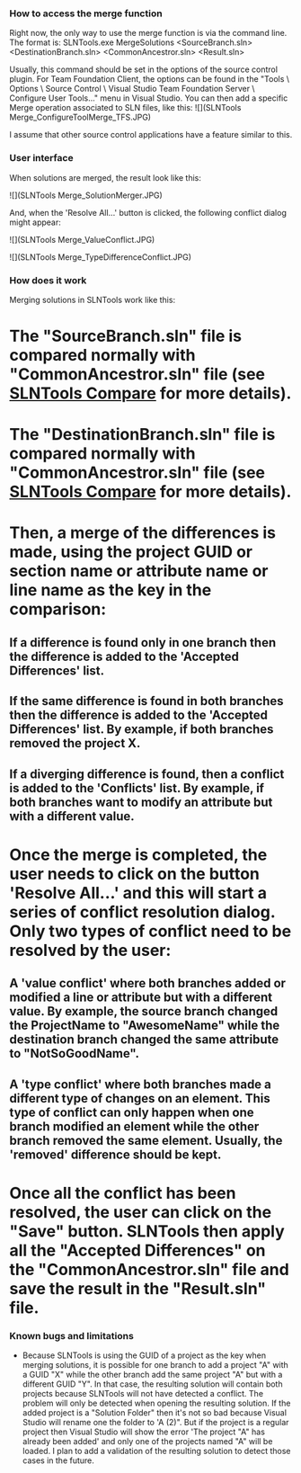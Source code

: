### How to access the merge function

Right now, the only way to use the merge function is via the command line. The format is:
SLNTools.exe MergeSolutions <SourceBranch.sln> <DestinationBranch.sln> <CommonAncestror.sln> <Result.sln>

Usually, this command should be set in the options of the source control plugin.  For Team Foundation Client, the options can be found in the "Tools \ Options \ Source Control \ Visual Studio Team Foundation Server \ Configure User Tools..." menu in Visual Studio. You can then add a specific Merge operation associated to SLN files, like this:
![](SLNTools Merge_ConfigureToolMerge_TFS.JPG)

I assume that other source control applications have a feature similar to this. 


### User interface

When solutions are merged, the result look like this:

![](SLNTools Merge_SolutionMerger.JPG)

And, when the 'Resolve All...' button is clicked, the following conflict dialog might appear:

![](SLNTools Merge_ValueConflict.JPG)

![](SLNTools Merge_TypeDifferenceConflict.JPG)


### How does it work

Merging solutions in SLNTools work like this:
# The "SourceBranch.sln" file is compared normally with "CommonAncestror.sln" file (see [SLNTools Compare](SLNTools-Compare) for more details).
# The "DestinationBranch.sln" file is compared normally with "CommonAncestror.sln" file (see [SLNTools Compare](SLNTools-Compare) for more details).
# Then, a merge of the differences is made, using the project GUID or section name or attribute name or line name as the key in the comparison:
## If a difference is found only in one branch then the difference is added to the 'Accepted Differences' list.
## If the same difference is found in both branches then the difference is added to the 'Accepted Differences' list. By example, if both branches removed the project X. 
## If a diverging difference is found, then a conflict is added to the 'Conflicts' list. By example, if both branches want to modify an attribute but with a different value.
# Once the merge is completed, the user needs to click on the button 'Resolve All...' and this will start a series of conflict resolution dialog. Only two types of conflict need to be resolved by the user:
## A 'value conflict' where both branches added or modified a line or attribute but with a different value. By example, the source branch changed the ProjectName to "AwesomeName" while the destination branch changed the same attribute to "NotSoGoodName".
## A 'type conflict' where both branches made a different type of changes on an element. This type of conflict can only happen when one branch modified an element while the other branch removed the same element. Usually, the 'removed' difference should be kept.
# Once all the conflict has been resolved, the user can click on the "Save" button. SLNTools then apply all the "Accepted Differences" on the "CommonAncestror.sln" file and save the result in the "Result.sln" file.

### Known bugs and limitations

* Because SLNTools is using the GUID of a project as the key when merging solutions, it is possible for one branch to add a project "A" with a GUID "X" while the other branch add the same project "A" but with a different GUID "Y". In that case, the resulting solution will contain both projects because SLNTools will not have detected a conflict. The problem will only be detected when opening the resulting solution. If the added project is a "Solution Folder" then it's not so bad because Visual Studio will rename one the folder to 'A (2)". But if the project is a regular project then Visual Studio will show the error 'The project "A" has already been added' and only one of the projects named "A" will be loaded. I plan to add a validation of the resulting solution to detect those cases in the future.  